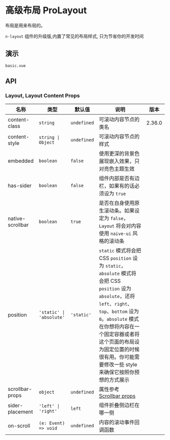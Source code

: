 # 高级布局 ProLayout

布局是用来布局的。

`n-layout` 组件的升级版,内置了常见的布局样式, 只为节省你的开发时间

<!--single-column-->

## 演示

```demo
basic.vue

```

## API

### Layout, Layout Content Props

| 名称             | 类型                     | 默认值      | 说明                                                                                                                                                                                                                                                                                                 | 版本   |
| ---------------- | ------------------------ | ----------- | ---------------------------------------------------------------------------------------------------------------------------------------------------------------------------------------------------------------------------------------------------------------------------------------------------- | ------ |
| content-class    | `string`                 | `undefined` | 可滚动内容节点的类名                                                                                                                                                                                                                                                                                 | 2.36.0 |
| content-style    | `string \| Object`       | `undefined` | 可滚动内容节点的样式                                                                                                                                                                                                                                                                                 |        |
| embedded         | `boolean`                | `false`     | 使用更深的背景色展现嵌入效果，只对亮色主题生效                                                                                                                                                                                                                                                       |        |
| has-sider        | `boolean`                | `false`     | 组件内部是否有边栏，如果有的话必须设为 `true`                                                                                                                                                                                                                                                        |        |
| native-scrollbar | `boolean`                | `true`      | 是否在自身使用原生滚动条。如果设定为 `false`，`Layout` 将会对内容使用 `naive-ui` 风格的滚动条                                                                                                                                                                                                        |        |
| position         | `'static' \| 'absolute'` | `'static'`  | `static` 模式将会把 CSS `position` 设为 `static`，`absolute` 模式将会把 CSS `position` 设为 `absolute`，还将 `left`、`right`、`top`、`bottom` 设为 `0`。`absolute` 模式在你想将内容在一个固定容器或者将这个页面的布局设为固定位置的时候很有用。你可能需要修改一些 style 来确保它按照你预想的方式展示 |        |
| scrollbar-props  | `object`                 | `undefined` | 属性参考 [Scrollbar props](scrollbar#Scrollbar-Props)                                                                                                                                                                                                                                                |        |
| sider-placement  | `'left' \| 'right'`      | `left`      | 组件折叠侧边栏在哪一侧                                                                                                                                                                                                                                                                               |        |
| on-scroll        | `(e: Event) => void`     | `undefined` | 内容的滚动事件回调函数                                                                                                                                                                                                                                                                               |        |
